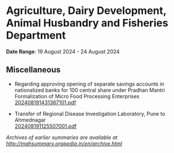 # Agriculture, Dairy Development, Animal Husbandry and Fisheries Department

**Date Range**: 19 August 2024 - 24 August 2024


## Miscellaneous
- Regarding approving opening of separate savings accounts in nationalized banks for 100 central share under Pradhan Mantri Formalization of Micro Food Processing Enterprises\
  [202408191431367101.pdf](https://gr.maharashtra.gov.in/Site/Upload/Government%20Resolutions/English/202408191431367101.pdf)

- Transfer of Regional Disease Investigation Laboratory, Pune to Ahmednagar\
  [202408191125507001.pdf](https://gr.maharashtra.gov.in/Site/Upload/Government%20Resolutions/English/202408191125507001.pdf)


*Archives of earlier summaries are available at http://mahsummary.orgpedia.in/en/archive.html*